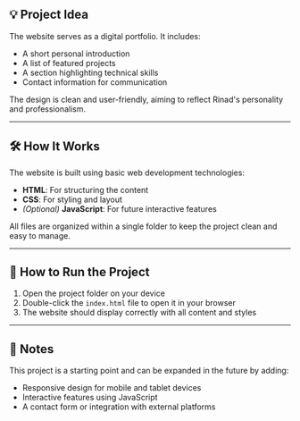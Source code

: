



## 💡 Project Idea

The website serves as a digital portfolio. It includes:
- A short personal introduction
- A list of featured projects
- A section highlighting technical skills
- Contact information for communication

The design is clean and user-friendly, aiming to reflect Rinad's personality and professionalism.

---

## 🛠️ How It Works

The website is built using basic web development technologies:
- **HTML**: For structuring the content
- **CSS**: For styling and layout
- *(Optional)* **JavaScript**: For future interactive features

All files are organized within a single folder to keep the project clean and easy to manage.

---
## 📌 How to Run the Project

1. Open the project folder on your device
2. Double-click the `index.html` file to open it in your browser
3. The website should display correctly with all content and styles

---

## 📝 Notes

This project is a starting point and can be expanded in the future by adding:
- Responsive design for mobile and tablet devices
- Interactive features using JavaScript
- A contact form or integration with external platforms
